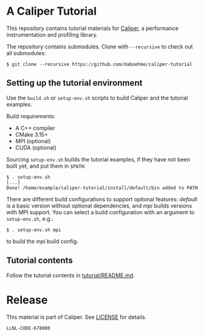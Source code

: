 # A Caliper Tutorial

This repository contains tutorial materials for 
[Caliper](https://github.com/LLNL/Caliper), a performance instrumentation and
profiling library.

The repository contains submodules. Clone with `--recursive` to check out all 
submodules:

    $ git clone --recursive https://github.com/daboehme/caliper-tutorial

## Setting up the tutorial environment

Use the `build.sh` or `setup-env.sh` scripts to build Caliper and the tutorial 
examples. 

Build requirements:

* A C++ compiler
* CMake 3.15+
* MPI (optional)
* CUDA (optional)

Sourcing `setup-env.sh` builds the tutorial examples, if they have not been 
built yet, and put them in `$PATH`:

    $ . setup-env.sh
    [...]
    Done! /home/example/caliper-tutorial/install/default/bin added to PATH

There are different build configurations to support optional features: 
*default* is a basic version without optional dependencies, and *mpi* builds
versions with MPI support. You can select a build configuration with an
argument to `setup-env.sh`, e.g.:

    $ . setup-env.sh mpi

to build the *mpi* build config.

## Tutorial contents

Follow the tutorial contents in [tutorial/README.md](tutorial/README.md).

# Release

This material is part of Caliper. See 
[LICENSE](https://github.com/LLNL/Caliper/blob/master/LICENSE) 
for details.

``LLNL-CODE-678900``